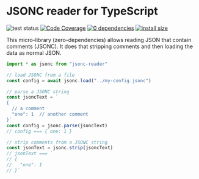 # JSONC reader for TypeScript

![test status](https://github.com/kevgo/jsonc-reader-ts/actions/workflows/tests.yml/badge.svg)
[![Code Coverage](https://coveralls.io/repos/github/kevgo/node-text-stream-search/badge.svg?branch=main)](https://coveralls.io/github/kevgo/node-text-stream-search?branch=main)
[![0 dependencies](https://img.shields.io/badge/dependencies-0-brightgreen.svg)](https://github.com/kevgo/node-text-stream-search/blob/main/package.json)
[![install size](https://packagephobia.now.sh/badge?p=jsonc-reader)](https://packagephobia.now.sh/result?p=jsonc-reader)

This micro-library (zero-dependencies) allows reading JSON that contain comments (JSONC).
It does that stripping comments and then loading the data as normal JSON.

```ts
import * as jsonc from "jsonc-reader"

// load JSONC from a file
const config = await jsonc.load("../my-config.jsonc")

// parse a JSONC string
const jsoncText = `
{
  // a comment
  "one": 1  // another comment
}`
const config = jsonc.parse(jsoncText)
// config === { one: 1 }

// strip comments from a JSONC string
const jsonText = jsonc.strip(jsoncText)
// jsonText === `
// {
//   "one": 1
// }`
```
